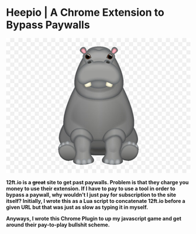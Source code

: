 # Heepio | A Chrome Extension to Bypass Paywalls

![Hippo](static/bighippo.jpg)

**12ft.io is a ~~great~~ site to get past paywalls. Problem is that they charge you money to use their extension. If I have to pay to use a tool in order to bypass a paywall, why wouldn't I just pay for subscription to the site itself? Initially, I wrote this as a Lua script to concatenate 12ft.io before a given URL but that was just as slow as typing it in myself.**

**Anyways, I wrote this Chrome Plugin to up my javascript game and get around their pay-to-play bullshit scheme.**


